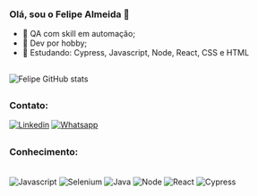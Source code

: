### Olá, sou o Felipe Almeida 👋
- 🔭 QA com skill em automação;
- 💬 Dev por hobby;
- 🌱 Estudando: Cypress, Javascript, Node, React, CSS e HTML 


##
![Felipe GitHub stats](https://github-readme-stats.vercel.app/api?username=FelipeAL00&show_icons=true&theme=onedark)

##
### Contato:
[![Linkedin](https://img.shields.io/badge/LinkedIn-0077B5?style=for-the-badge&logo=linkedin&logoColor=white)](https://www.linkedin.com/in/felipe-almeida-da-silva-34a114150/)
[![Whatsapp](https://shields.io/badge/whatsapp-25D366?style=for-the-badge&logo=whatsapp&logoColor=white)](https://wa.me/5511953701433)

##
### Conhecimento:
<div style="display: inline_block"><br/>
<img align="center" alt="Javascript" src=https://img.shields.io/badge/Javascript-F7DF1E?style=for-the-badge&logo=javascript&logoColor=white>
<img align="center" alt="Selenium" src=https://img.shields.io/badge/Selenium-43B02A?style=for-the-badge&logo=selenium&logoColor=white>
<img align="center" alt="Java" src=https://img.shields.io/badge/Java-2F2625?style=for-the-badge&logo=CoffeeScript&logoColor=white>
<img align="center" alt="Node" src=https://img.shields.io/badge/Node-339933?style=for-the-badge&logo=Node.js&logoColor=white>
<img align="center" alt="React" src=https://img.shields.io/badge/React-61DAFB?style=for-the-badge&logo=React&logoColor=black>
<img align="center" alt="Cypress" src=https://img.shields.io/badge/cypress-7202C?style=for-the-badge&logo=cypress&logoColor=white>
